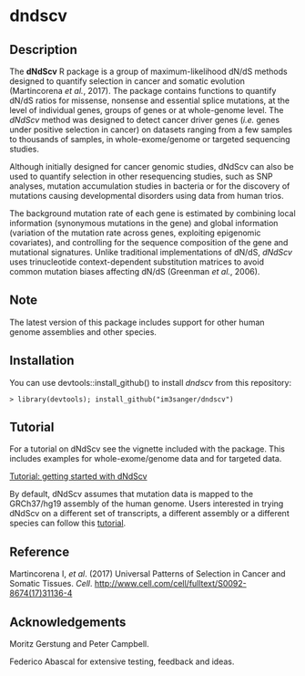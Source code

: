 dndscv
=====

Description
---
The **dNdScv** R package is a group of maximum-likelihood dN/dS methods designed to 
	quantify selection in cancer and somatic evolution (Martincorena *et al.*, 2017). The 
	package contains functions to quantify dN/dS ratios for missense, nonsense and 
	essential splice mutations, at the level of individual genes, groups of genes or at 
	whole-genome level. The *dNdScv* method was designed to detect cancer driver genes 
	(*i.e.* genes under positive selection in cancer) on datasets ranging from a few 
	samples to thousands of samples, in whole-exome/genome or targeted sequencing studies. 
	
Although initially designed for cancer genomic studies, dNdScv can also be used to quantify
	selection in other resequencing studies, such as SNP analyses, mutation accumulation 
	studies in bacteria or for the discovery of mutations causing developmental disorders 
	using data from human trios.
	
The background mutation rate of each gene is estimated by combining local information 
	(synonymous mutations in the gene) and global information (variation of the mutation 
	rate across genes, exploiting epigenomic covariates), and controlling for the sequence 
	composition of the gene and mutational signatures. Unlike traditional implementations 
	of dN/dS, *dNdScv* uses trinucleotide context-dependent substitution matrices to 
	avoid common mutation biases affecting dN/dS (Greenman *et al.*, 2006).

Note
----
The latest version of this package includes support for other human genome assemblies 
and other species.

Installation
--------
You can use devtools::install_github() to install *dndscv* from this repository:

	> library(devtools); install_github("im3sanger/dndscv")

Tutorial
--------
For a tutorial on dNdScv see the vignette included with the package. This includes 
examples for whole-exome/genome data and for targeted data.

[Tutorial: getting started with dNdScv](http://htmlpreview.github.io/?http://github.com/im3sanger/dndscv/blob/master/vignettes/dNdScv.html)

By default, dNdScv assumes that mutation data is mapped to the GRCh37/hg19 assembly of the
human genome. Users interested in trying dNdScv on a different set of transcripts, a
different assembly or a different species can follow this [tutorial](http://htmlpreview.github.io/?http://github.com/im3sanger/dndscv/blob/master/vignettes/buildref.html).

Reference
----
Martincorena I, *et al*. (2017) Universal Patterns of Selection in Cancer and Somatic Tissues. *Cell*.
http://www.cell.com/cell/fulltext/S0092-8674(17)31136-4

Acknowledgements
--------

Moritz Gerstung and Peter Campbell.

Federico Abascal for extensive testing, feedback and ideas.